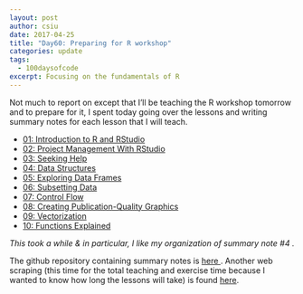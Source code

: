 ```yaml
---
layout: post
author: csiu
date: 2017-04-25
title: "Day60: Preparing for R workshop"
categories: update
tags:
  - 100daysofcode
excerpt: Focusing on the fundamentals of R
---
```


Not much to report on except that I’ll be teaching the R workshop tomorrow and to prepare for it, I spent today going over the lessons and writing summary notes for each lesson that I will teach.

- [01: Introduction to R and RStudio](https://github.com/csiu/2017-04-26-r_workshop/blob/master/summary_notes/01-rstudio-intro.md)
- [02: Project Management With RStudio](https://github.com/csiu/2017-04-26-r_workshop/blob/master/summary_notes/02-project-intro.md)
- [03: Seeking Help](https://github.com/csiu/2017-04-26-r_workshop/blob/master/summary_notes/03-seeking-help.md)
- [04: Data Structures](https://github.com/csiu/2017-04-26-r_workshop/blob/master/summary_notes/04-data-structures-part1.md)
- [05: Exploring Data Frames](https://github.com/csiu/2017-04-26-r_workshop/blob/master/summary_notes/05-data-structures-part2.md)
- [06: Subsetting Data](https://github.com/csiu/2017-04-26-r_workshop/blob/master/summary_notes/06-data-subsetting.md)
- [07: Control Flow](https://github.com/csiu/2017-04-26-r_workshop/blob/master/summary_notes/07-control-flow.md)
- [08: Creating Publication-Quality Graphics](https://github.com/csiu/2017-04-26-r_workshop/blob/master/summary_notes/08-plot-ggplot2.md)
- [09: Vectorization](https://github.com/csiu/2017-04-26-r_workshop/blob/master/summary_notes/09-vectorization.md)
- [10: Functions Explained](https://github.com/csiu/2017-04-26-r_workshop/blob/master/summary_notes/10-functions.md)

*This took a while & in particular, I like my organization of summary note #4 <i class="fa fa-smile-o"></i>.*

The github repository containing summary notes is [here <i class="fa fa-github"></i>](https://github.com/csiu/2017-04-26-r_workshop). Another web scraping (this time for the total teaching and exercise time because I wanted to know how long the lessons will take) is found [here](https://github.com/csiu/2017-04-26-r_workshop/blob/master/README.Rmd).
